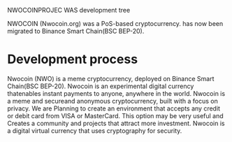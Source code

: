 NWOCOINPROJEC WAS development tree

NWOCOIN (Nwocoin.org) was a PoS-based cryptocurrency. has now been migrated to Binance Smart Chain(BSC BEP-20).

Development process
===========================

Nwocoin (NWO) is a meme cryptocurrency, deployed on Binance Smart Chain(BSC BEP-20).
Nwocoin is an experimental digital currency thatenables instant payments to anyone, anywhere
in the world.
Nwocoin is a meme and secureand anonymous cryptocurrency, built with a focus on privacy.
We are Planning to create an environment that accepts any
credit or debit card from VISA or MasterCard. This option may be very useful and Creates a
community and projects that attract more investment. Nwocoin is a digital virtual
currency that uses cryptography for security.

